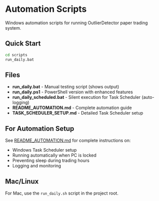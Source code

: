 # Automation Scripts

Windows automation scripts for running OutlierDetector paper trading system.

## Quick Start

```cmd
cd scripts
run_daily.bat
```

## Files

- **run_daily.bat** - Manual testing script (shows output)
- **run_daily.ps1** - PowerShell version with enhanced features
- **run_daily_scheduled.bat** - Silent execution for Task Scheduler (auto-logging)
- **README_AUTOMATION.md** - Complete automation guide
- **TASK_SCHEDULER_SETUP.md** - Detailed Task Scheduler setup

## For Automation Setup

See [README_AUTOMATION.md](README_AUTOMATION.md) for complete instructions on:
- Windows Task Scheduler setup
- Running automatically when PC is locked
- Preventing sleep during trading hours
- Logging and monitoring

## Mac/Linux

For Mac, use the `run_daily.sh` script in the project root.
